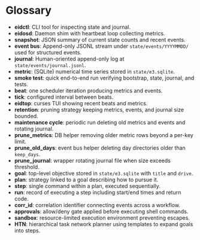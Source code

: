# Glossary

- **eidctl**: CLI tool for inspecting state and journal.
- **eidosd**: Daemon shim with heartbeat loop collecting metrics.
- **snapshot**: JSON summary of current state counts and recent events.
- **event bus**: Append-only JSONL stream under `state/events/YYYYMMDD/` used for structured events.
- **journal**: Human-oriented append-only log at `state/events/journal.jsonl`.
- **metric**: (SQLite) numerical time series stored in `state/e3.sqlite`.
- **smoke test**: quick end-to-end run verifying bootstrap, state, journal, and tests.
- **beat**: one scheduler iteration producing metrics and events.
- **tick**: configured interval between beats.
- **eidtop**: curses TUI showing recent beats and metrics.
- **retention**: pruning strategy keeping metrics, events, and journal size bounded.
- **maintenance cycle**: periodic run deleting old metrics and events and rotating journal.
- **prune_metrics**: DB helper removing older metric rows beyond a per-key limit.
- **prune_old_days**: event bus helper deleting day directories older than ``keep_days``.
- **prune_journal**: wrapper rotating journal file when size exceeds threshold.
- **goal**: top-level objective stored in `state/e3.sqlite` with `title` and `drive`.
- **plan**: strategy linked to a goal describing how to pursue it.
- **step**: single command within a plan, executed sequentially.
- **run**: record of executing a step including start/end times and return code.
- **corr_id**: correlation identifier connecting events across a workflow.
- **approvals**: allow/deny gate applied before executing shell commands.
- **sandbox**: resource-limited execution environment preventing escapes.
- **HTN**: hierarchical task network planner using templates to expand goals into steps.
